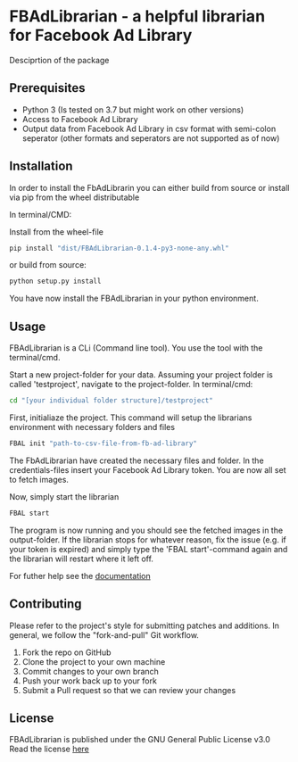 # FBAdLibrarian - a helpful librarian for Facebook Ad Library 
Desciprtion of the package



## Prerequisites
* Python 3 (Is tested on 3.7 but might work on other versions)
* Access to Facebook Ad Library 
* Output data from Facebook Ad Library in csv format with semi-colon seperator (other formats and seperators are not supported as of now)

## Installation
In order to install the FbAdLibrarin you can either build from source or install via pip from the wheel distributable

In terminal/CMD:

Install from the wheel-file
```bash
pip install "dist/FBAdLibrarian-0.1.4-py3-none-any.whl"
```

or build from source:

```bash
python setup.py install 
```

You have now install the FBAdLibrarian in your python environment.

## Usage

FBAdLibrarian is a CLi (Command line tool). You use the tool with the terminal/cmd.

Start a new project-folder for your data.
Assuming your project folder is called 'testproject', navigate to the project-folder.
In terminal/cmd:
```bash
cd "[your individual folder structure]/testproject"
```

First, initialiaze the project. This command will setup the librarians environment with necessary folders and files
```bash
FBAL init "path-to-csv-file-from-fb-ad-library"
```
The FbAdLibrarian have created the necessary files and folder. 
In the credentials-files insert your Facebook Ad Library token.
You are now all set to fetch images.

Now, simply start the librarian
```bash
FBAL start 
```
The program is now running and you should see the fetched images in the output-folder.
If the librarian stops for whatever reason, fix the issue (e.g. if your token is expired) and simply type the 'FBAL start'-command again and the librarian will restart where it left off.



For futher help see the [documentation](docs/build/html/index.html)

## Contributing
Please refer to the project's style for submitting patches and additions. In general, we follow the "fork-and-pull" Git workflow.

1. Fork the repo on GitHub
2. Clone the project to your own machine
3. Commit changes to your own branch
4. Push your work back up to your fork
5. Submit a Pull request so that we can review your changes


## License
FBAdLibrarian is published under the GNU General Public License v3.0  
Read the license [here](LICENSE)

